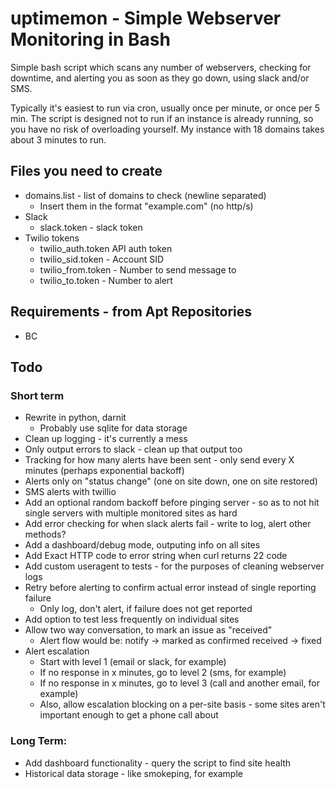 # uptimemon - Simple Webserver Monitoring in Bash

Simple bash script which scans any number of webservers, checking for downtime, and alerting you as soon as they go down, using slack and/or SMS.

Typically it's easiest to run via cron, usually once per minute, or once per 5 min. The script is designed not to run if an instance is already running, so you have no risk of overloading yourself. My instance with 18 domains takes about 3 minutes to run.


## Files you need to create
 * domains.list - list of domains to check (newline separated)
   * Insert them in the format "example.com" (no http/s)
 * Slack
   * slack.token - slack token
 * Twilio tokens
   * twilio_auth.token  API auth token
   * twilio_sid.token - Account SID
   * twilio_from.token - Number to send message to
   * twilio_to.token - Number to alert

## Requirements - from Apt Repositories 
 * BC

## Todo
### Short term
 * Rewrite in python, darnit
   * Probably use sqlite for data storage
 * Clean up logging - it's currently a mess
 * Only output errors to slack - clean up that output too
 * Tracking for how many alerts have been sent - only send every X minutes (perhaps exponential backoff)
 * Alerts only on "status change" (one on site down, one on site restored)
 * SMS alerts with twillio
 * Add an optional random backoff before pinging server - so as to not hit single servers with multiple monitored sites as hard
 * Add error checking for when slack alerts fail - write to log, alert other methods?
 * Add a dashboard/debug mode, outputing info on all sites
 * Add Exact HTTP code to error string when curl returns 22 code
 * Add custom useragent to tests - for the purposes of cleaning webserver logs
 * Retry before alerting to confirm actual error instead of single reporting failure
   * Only log, don't alert, if failure does not get reported
 * Add option to test less frequently on individual sites
 * Allow two way conversation, to mark an issue as "received"
   * Alert flow would be: notify -> marked as confirmed received -> fixed
 * Alert escalation
   * Start with level 1 (email or slack, for example)
   * If no response in x minutes, go to level 2 (sms, for example)
   * If no response in x minutes, go to level 3 (call and another email, for example)
   * Also, allow escalation blocking on a per-site basis - some sites aren't important enough to get a phone call about

### Long Term:
 * Add dashboard functionality - query the script to find site health
 * Historical data storage - like smokeping, for example
